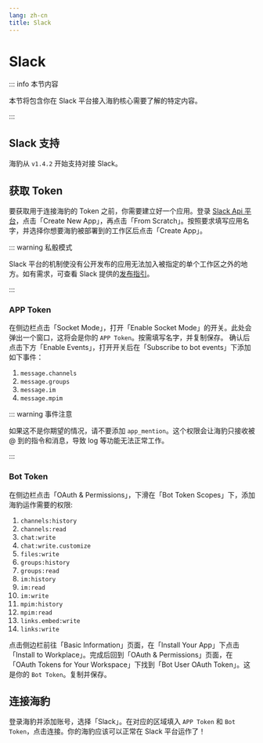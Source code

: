 ```yaml
---
lang: zh-cn
title: Slack
---
```


# Slack

::: info 本节内容

本节将包含你在 Slack 平台接入海豹核心需要了解的特定内容。

:::

## Slack 支持 <Badge type="tip" text="v1.4.2" vertical="middle" />

海豹从 `v1.4.2` 开始支持对接 Slack。

## 获取 Token

要获取用于连接海豹的 Token 之前，你需要建立好一个应用。登录 [Slack Api 平台](https://api.slack.com/apps)，点击「Create New App」，再点击「From Scratch」。按照要求填写应用名字，并选择你想要海豹被部署到的工作区后点击「Create App」。

::: warning 私骰模式

Slack 平台的机制使没有公开发布的应用无法加入被指定的单个工作区之外的地方。如有需求，可查看 Slack 提供的[发布指引](https://api.slack.com/authentication/oauth-v2)。

:::

### APP Token

在侧边栏点击「Socket Mode」，打开「Enable Socket Mode」的开关。此处会弹出一个窗口，这将会是你的 `APP Token`。按需填写名字，并复制保存。
确认后点击下方「Enable Events」，打开开关后在「Subscribe to bot events」下添加如下事件：

1. `message.channels`
1. `message.groups`
1. `message.im`
1. `message.mpim`

::: warning 事件注意

如果这不是你期望的情况，请不要添加 `app_mention`。这个权限会让海豹只接收被 @ 到的指令和消息，导致 log 等功能无法正常工作。

:::

### Bot Token
在侧边栏点击「OAuth & Permissions」，下滑在「Bot Token Scopes」下，添加海豹运作需要的权限:

1. `channels:history`
1. `channels:read`
1. `chat:write`
1. `chat:write.customize`
1. `files:write`
1. `groups:history`
1. `groups:read`
1. `im:history`
1. `im:read`
1. `im:write`
1. `mpim:history`
1. `mpim:read`
1. `links.embed:write`
1. `links:write`

点击侧边栏前往「Basic Information」页面，在「Install Your App」下点击「Install to Workplace」。完成后回到「OAuth & Permissions」页面，在「OAuth Tokens for Your Workspace」下找到「Bot User OAuth Token」。这是你的 `Bot Token`。复制并保存。

## 连接海豹

登录海豹并添加账号，选择「Slack」。在对应的区域填入 `APP Token` 和 `Bot Token`，点击连接。你的海豹应该可以正常在 Slack 平台运作了！
